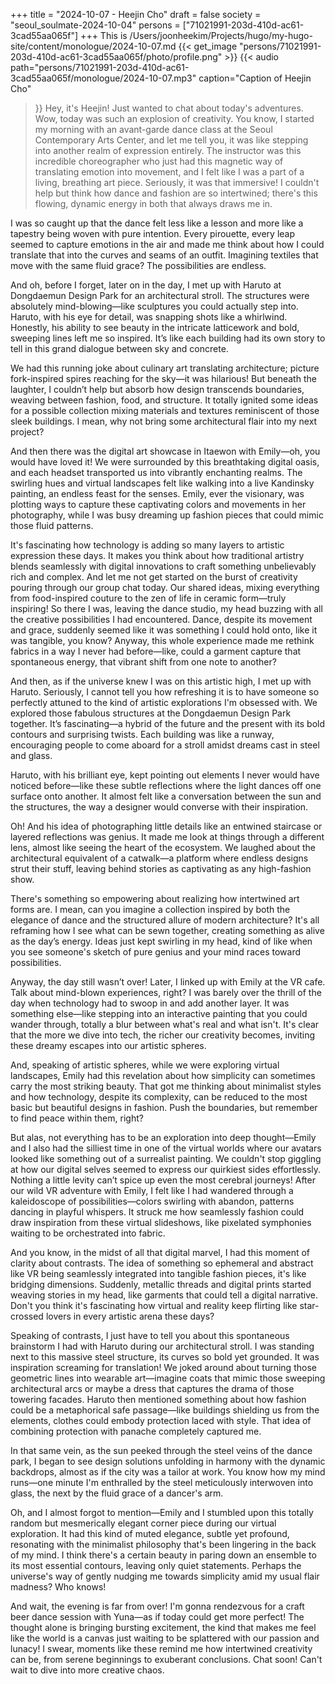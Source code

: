 +++
title = "2024-10-07 - Heejin Cho"
draft = false
society = "seoul_soulmate-2024-10-04"
persons = ["71021991-203d-410d-ac61-3cad55aa065f"]
+++
This is /Users/joonheekim/Projects/hugo/my-hugo-site/content/monologue/2024-10-07.md
{{< get_image "persons/71021991-203d-410d-ac61-3cad55aa065f/photo/profile.png" >}}
{{< audio
    path="persons/71021991-203d-410d-ac61-3cad55aa065f/monologue/2024-10-07.mp3" 
    caption="Caption of Heejin Cho"
>}}
Hey, it's Heejin! Just wanted to chat about today's adventures.
Wow, today was such an explosion of creativity. You know, I started my morning with an avant-garde dance class at the Seoul Contemporary Arts Center, and let me tell you, it was like stepping into another realm of expression entirely. The instructor was this incredible choreographer who just had this magnetic way of translating emotion into movement, and I felt like I was a part of a living, breathing art piece. Seriously, it was that immersive! I couldn't help but think how dance and fashion are so intertwined; there's this flowing, dynamic energy in both that always draws me in.

I was so caught up that the dance felt less like a lesson and more like a tapestry being woven with pure intention. Every pirouette, every leap seemed to capture emotions in the air and made me think about how I could translate that into the curves and seams of an outfit. Imagining textiles that move with the same fluid grace? The possibilities are endless.

And oh, before I forget, later on in the day, I met up with Haruto at Dongdaemun Design Park for an architectural stroll. The structures were absolutely mind-blowing—like sculptures you could actually step into. Haruto, with his eye for detail, was snapping shots like a whirlwind. Honestly, his ability to see beauty in the intricate latticework and bold, sweeping lines left me so inspired. It’s like each building had its own story to tell in this grand dialogue between sky and concrete.

We had this running joke about culinary art translating architecture; picture fork-inspired spires reaching for the sky—it was hilarious! But beneath the laughter, I couldn’t help but absorb how design transcends boundaries, weaving between fashion, food, and structure. It totally ignited some ideas for a possible collection mixing materials and textures reminiscent of those sleek buildings. I mean, why not bring some architectural flair into my next project?

And then there was the digital art showcase in Itaewon with Emily—oh, you would have loved it! We were surrounded by this breathtaking digital oasis, and each headset transported us into vibrantly enchanting realms. The swirling hues and virtual landscapes felt like walking into a live Kandinsky painting, an endless feast for the senses. Emily, ever the visionary, was plotting ways to capture these captivating colors and movements in her photography, while I was busy dreaming up fashion pieces that could mimic those fluid patterns.

It's fascinating how technology is adding so many layers to artistic expression these days. It makes you think about how traditional artistry blends seamlessly with digital innovations to craft something unbelievably rich and complex. And let me not get started on the burst of creativity pouring through our group chat today. Our shared ideas, mixing everything from food-inspired couture to the zen of life in ceramic form—truly inspiring!
 So there I was, leaving the dance studio, my head buzzing with all the creative possibilities I had encountered. Dance, despite its movement and grace, suddenly seemed like it was something I could hold onto, like it was tangible, you know? Anyway, this whole experience made me rethink fabrics in a way I never had before—like, could a garment capture that spontaneous energy, that vibrant shift from one note to another?

And then, as if the universe knew I was on this artistic high, I met up with Haruto. Seriously, I cannot tell you how refreshing it is to have someone so perfectly attuned to the kind of artistic explorations I'm obsessed with. We explored those fabulous structures at the Dongdaemun Design Park together. It’s fascinating—a hybrid of the future and the present with its bold contours and surprising twists. Each building was like a runway, encouraging people to come aboard for a stroll amidst dreams cast in steel and glass.

Haruto, with his brilliant eye, kept pointing out elements I never would have noticed before—like these subtle reflections where the light dances off one surface onto another. It almost felt like a conversation between the sun and the structures, the way a designer would converse with their inspiration.

Oh! And his idea of photographing little details like an entwined staircase or layered reflections was genius. It made me look at things through a different lens, almost like seeing the heart of the ecosystem. We laughed about the architectural equivalent of a catwalk—a platform where endless designs strut their stuff, leaving behind stories as captivating as any high-fashion show.

There's something so empowering about realizing how intertwined art forms are. I mean, can you imagine a collection inspired by both the elegance of dance and the structured allure of modern architecture? It's all reframing how I see what can be sewn together, creating something as alive as the day’s energy. Ideas just kept swirling in my head, kind of like when you see someone's sketch of pure genius and your mind races toward possibilities.

Anyway, the day still wasn’t over! Later, I linked up with Emily at the VR cafe. Talk about mind-blown experiences, right? I was barely over the thrill of the day when technology had to swoop in and add another layer. It was something else—like stepping into an interactive painting that you could wander through, totally a blur between what's real and what isn't. It's clear that the more we dive into tech, the richer our creativity becomes, inviting these dreamy escapes into our artistic spheres.

And, speaking of artistic spheres, while we were exploring virtual landscapes, Emily had this revelation about how simplicity can sometimes carry the most striking beauty. That got me thinking about minimalist styles and how technology, despite its complexity, can be reduced to the most basic but beautiful designs in fashion. Push the boundaries, but remember to find peace within them, right?

But alas, not everything has to be an exploration into deep thought—Emily and I also had the silliest time in one of the virtual worlds where our avatars looked like something out of a surrealist painting. We couldn't stop giggling at how our digital selves seemed to express our quirkiest sides effortlessly. Nothing a little levity can’t spice up even the most cerebral journeys!
 After our wild VR adventure with Emily, I felt like I had wandered through a kaleidoscope of possibilities—colors swirling with abandon, patterns dancing in playful whispers. It struck me how seamlessly fashion could draw inspiration from these virtual slideshows, like pixelated symphonies waiting to be orchestrated into fabric.

And you know, in the midst of all that digital marvel, I had this moment of clarity about contrasts. The idea of something so ephemeral and abstract like VR being seamlessly integrated into tangible fashion pieces, it's like bridging dimensions. Suddenly, metallic threads and digital prints started weaving stories in my head, like garments that could tell a digital narrative. Don't you think it's fascinating how virtual and reality keep flirting like star-crossed lovers in every artistic arena these days?

Speaking of contrasts, I just have to tell you about this spontaneous brainstorm I had with Haruto during our architectural stroll. I was standing next to this massive steel structure, its curves so bold yet grounded. It was inspiration screaming for translation! We joked around about turning those geometric lines into wearable art—imagine coats that mimic those sweeping architectural arcs or maybe a dress that captures the drama of those towering facades. Haruto then mentioned something about how fashion could be a metaphorical safe passage—like buildings shielding us from the elements, clothes could embody protection laced with style. That idea of combining protection with panache completely captured me.

In that same vein, as the sun peeked through the steel veins of the dance park, I began to see design solutions unfolding in harmony with the dynamic backdrops, almost as if the city was a tailor at work. You know how my mind runs—one minute I'm enthralled by the steel meticulously interwoven into glass, the next by the fluid grace of a dancer's arm.

Oh, and I almost forgot to mention—Emily and I stumbled upon this totally random but mesmerically elegant corner piece during our virtual exploration. It had this kind of muted elegance, subtle yet profound, resonating with the minimalist philosophy that's been lingering in the back of my mind. I think there's a certain beauty in paring down an ensemble to its most essential contours, leaving only quiet statements. Perhaps the universe's way of gently nudging me towards simplicity amid my usual flair madness? Who knows!

And wait, the evening is far from over! I'm gonna rendezvous for a craft beer dance session with Yuna—as if today could get more perfect! The thought alone is bringing bursting excitement, the kind that makes me feel like the world is a canvas just waiting to be splattered with our passion and lunacy! I swear, moments like these remind me how intertwined creativity can be, from serene beginnings to exuberant conclusions.
Chat soon! Can't wait to dive into more creative chaos. 
